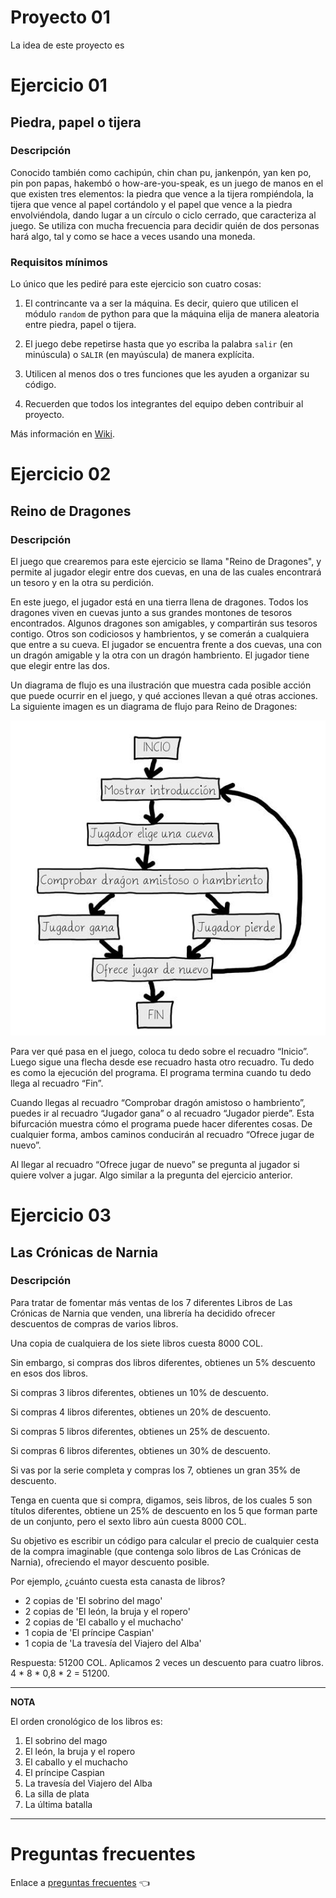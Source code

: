 # Proyecto 01
La idea de este proyecto es 

# Ejercicio 01

## Piedra, papel o tijera

### Descripción

Conocido también como cachipún, chin chan pu, jankenpón, yan ken po, pin pon papas, hakembó o how-are-you-speak, es un juego de manos en el que existen tres elementos: la piedra que vence a la tijera rompiéndola, la tijera que vence al papel cortándolo y el papel que vence a la piedra envolviéndola, dando lugar a un círculo o ciclo cerrado, que caracteriza al juego. Se utiliza con mucha frecuencia para decidir quién de dos personas hará algo, tal y como se hace a veces usando una moneda.

### Requisitos mínimos

Lo único que les pediré para este ejercicio son cuatro cosas:

1. El contrincante va a ser la máquina. Es decir, quiero que utilicen el módulo `random` de python para que la máquina elija de manera aleatoria entre piedra, papel o tijera. 

2. El juego debe repetirse hasta que yo escriba la palabra `salir` (en minúscula) o `SALIR` (en mayúscula)  de manera explícita. 

3. Utilicen al menos dos o tres funciones que les ayuden a organizar su código.

4. Recuerden que todos los integrantes del equipo deben contribuir al proyecto.

Más información en [Wiki](https://es.wikipedia.org/wiki/Piedra,_papel_o_tijera).

# Ejercicio 02

## Reino de Dragones

### Descripción

El juego que crearemos para este ejercicio se llama "Reino de Dragones", y permite al jugador elegir entre dos cuevas, en una de las cuales encontrará un tesoro y en la otra su perdición.

En este juego, el jugador está en una tierra llena de dragones. Todos los dragones viven en cuevas junto a sus grandes montones de tesoros encontrados. Algunos dragones son amigables, y compartirán sus tesoros contigo. Otros son codiciosos y hambrientos, y se comerán a cualquiera que entre a su cueva. El jugador se encuentra frente a dos cuevas, una con un dragón amigable y la otra con un dragón hambriento. El jugador tiene que elegir entre las dos.

Un diagrama de flujo es una ilustración que muestra cada posible acción que puede ocurrir en el juego, y qué acciones llevan a qué otras acciones. La siguiente imagen es un diagrama de flujo para Reino de Dragones:

![Diagrama de flujo](docs/erd-dfd.jpg?raw=true)


Para ver qué pasa en el juego, coloca tu dedo sobre el recuadro “Inicio”. Luego sigue una flecha desde ese recuadro hasta otro recuadro. Tu dedo es como la ejecución del programa. El programa termina cuando tu dedo llega al recuadro “Fin”.

Cuando llegas al recuadro “Comprobar dragón amistoso o hambriento”, puedes ir al recuadro “Jugador gana” o al recuadro “Jugador pierde”. Esta bifurcación muestra cómo el programa puede hacer diferentes cosas. De cualquier forma, ambos caminos conducirán al recuadro “Ofrece jugar de nuevo”.

Al llegar al recuadro “Ofrece jugar de nuevo” se pregunta al jugador si quiere volver a jugar. Algo similar a la pregunta del ejercicio anterior.

# Ejercicio 03

## Las Crónicas de Narnia

### Descripción

Para tratar de fomentar más ventas de los 7 diferentes Libros de Las Crónicas de Narnia que venden, una librería ha decidido ofrecer descuentos de compras de varios libros.

Una copia de cualquiera de los siete libros cuesta 8000 COL.

Sin embargo, si compras dos libros diferentes, obtienes un 5% descuento en esos dos libros.

Si compras 3 libros diferentes, obtienes un 10% de descuento.

Si compras 4 libros diferentes, obtienes un 20% de descuento.

Si compras 5 libros diferentes, obtienes un 25% de descuento.

Si compras 6 libros diferentes, obtienes un 30% de descuento.

Si vas por la serie completa y compras los 7, obtienes un gran 35% de descuento.

Tenga en cuenta que si compra, digamos, seis libros, de los cuales 5 son títulos diferentes, obtiene un 25% de descuento en los 5 que forman parte de un conjunto, pero el sexto libro aún cuesta 8000 COL.

Su objetivo es escribir un código para calcular el precio de cualquier cesta de la compra imaginable (que contenga solo libros de Las Crónicas de Narnia), ofreciendo el mayor descuento posible.

Por ejemplo, ¿cuánto cuesta esta canasta de libros?

- 2 copias de 'El sobrino del mago'
- 2 copias de 'El león, la bruja y el ropero'
- 2 copias de 'El caballo y el muchacho'
- 1 copia de 'El príncipe Caspian'
- 1 copia de 'La travesía del Viajero del Alba'

Respuesta: 51200 COL. Aplicamos 2 veces un descuento para cuatro libros. 4 * 8 * 0,8 * 2 = 51200.

---
**NOTA**

El orden cronológico de los libros es:

1. El sobrino del mago 
2. El león, la bruja y el ropero 
3. El caballo y el muchacho 
4. El príncipe Caspian 
5. La travesía del Viajero del Alba 
6. La silla de plata 
7. La última batalla 

---


# Preguntas frecuentes

Enlace a [preguntas frecuentes](https://www.notion.so/kevslife/Preguntas-frecuentes-a5dfd7afd0dd4202b3aa3ea83eb33778) 👈
